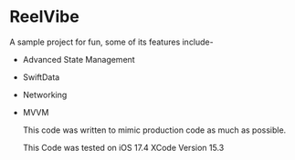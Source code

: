 # ReelVibe
A sample project for fun, some of its features include-
- Advanced State Management
- SwiftData
- Networking
- MVVM

  This code was written to mimic production code as much as possible.

  This Code was tested on iOS 17.4
  XCode Version 15.3


